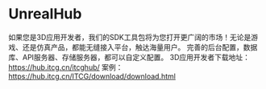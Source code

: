 # UnrealHub
如果您是3D应用开发者，我们的SDK工具包将为您打开更广阔的市场！无论是游戏、还是仿真产品，都能无缝接入平台，触达海量用户。  完善的后台配置，数据库、API服务器、存储服务器，都可以自定义配置。
3D应用开发者下载地址：https://hub.itcg.cn/itcghub/
案例：https://hub.itcg.cn/ITCG/download/download.html
